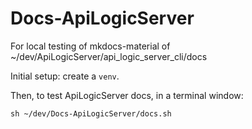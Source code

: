 # Docs-ApiLogicServer
For local testing of mkdocs-material of ~/dev/ApiLogicServer/api_logic_server_cli/docs

Initial setup: create a `venv`.

Then, to test ApiLogicServer docs, in a terminal window:
```
sh ~/dev/Docs-ApiLogicServer/docs.sh
```
